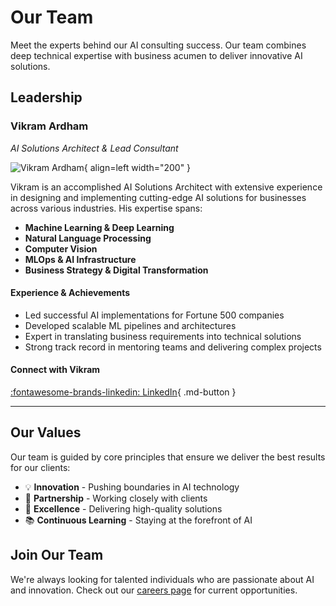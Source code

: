 # Our Team

Meet the experts behind our AI consulting success. Our team combines deep technical expertise with business acumen to deliver innovative AI solutions.

## Leadership

### Vikram Ardham
*AI Solutions Architect & Lead Consultant*

![Vikram Ardham](../assets/vikram.jpeg){ align=left width="200" }

Vikram is an accomplished AI Solutions Architect with extensive experience in designing and implementing cutting-edge AI solutions for businesses across various industries. His expertise spans:

- **Machine Learning & Deep Learning**
- **Natural Language Processing**
- **Computer Vision**
- **MLOps & AI Infrastructure**
- **Business Strategy & Digital Transformation**

#### Experience & Achievements

- Led successful AI implementations for Fortune 500 companies
- Developed scalable ML pipelines and architectures
- Expert in translating business requirements into technical solutions
- Strong track record in mentoring teams and delivering complex projects

#### Connect with Vikram

[:fontawesome-brands-linkedin: LinkedIn](https://linkedin.com/in/vikramardham){ .md-button }

---

## Our Values

Our team is guided by core principles that ensure we deliver the best results for our clients:

- :bulb: **Innovation** - Pushing boundaries in AI technology
- :handshake: **Partnership** - Working closely with clients
- :rocket: **Excellence** - Delivering high-quality solutions
- :books: **Continuous Learning** - Staying at the forefront of AI

## Join Our Team

We're always looking for talented individuals who are passionate about AI and innovation. Check out our [careers page](../careers.md) for current opportunities. 